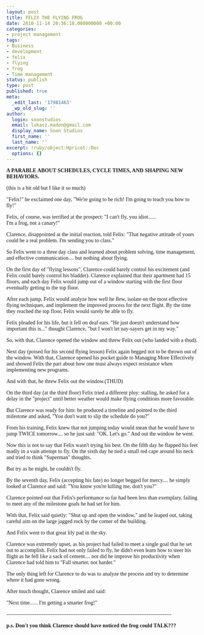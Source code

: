 ```yaml
---
layout: post
title: FELIX THE FLYING FROG
date: 2010-11-14 20:36:18.000000000 +00:00
categories:
- project management
tags:
- Business
- development
- felix
- flying
- frog
- Time management
status: publish
type: post
published: true
meta:
  _edit_last: '17981463'
  _wp_old_slug: ''
author:
  login: soonstudios
  email: lukasz.madon@gmail.com
  display_name: Soon Studios
  first_name: ''
  last_name: ''
excerpt: !ruby/object:Hpricot::Doc
  options: {}
---
```

<p><strong><span style="font-family:COMIC SANS MS;">A PARABLE ABOUT SCHEDULES, CYCLE TIMES, AND       SHAPING NEW BEHAVIORS.</span></strong></p>
<p><span style="font-family:COMIC SANS MS;">(this i</span><span style="font-family:COMIC SANS MS;">s a bit old but I like it so much)</span></p>
<p><span style="font-family:COMIC SANS MS;"> "Felix!" he exclaimed one day, "We're going to be rich!  I'm going to       teach you how to fly!"</span></p>
<p><span style="font-family:COMIC SANS MS;"> Felix, of course, was terrified at the prospect: "I can't fly, you       idiot......<br />
I'm a frog, not a canary!"</span></p>
<p><span style="font-family:COMIC SANS MS;"> Clarence, disappointed at the initial reaction, told Felix: "That       negative attitude of yours could be a real problem. I'm sending you to       class."</span></p>
<p><span style="font-family:COMIC SANS MS;"> So Felix went to a three day class and learned about problem solving,       time management, and effective communication.... but nothing about       flying.</span></p>
<p><span style="font-family:COMIC SANS MS;"> On the first day of "flying lessons", Clarence could barely control       his excitement (and Felix could barely control his bladder).  Clarence       explained that their apartment had 15 floors, and each day Felix would       jump out of a window starting with the first floor eventually getting       to the top floor.</span></p>
<p><span style="font-family:COMIC SANS MS;"> After each jump, Felix would analyze how well he flew, isolate on the       most effective flying techniques, and implement the improved process       for the next flight.  By the time they reached the top floor, Felix       would surely be able to fly.</span></p>
<p><span style="font-family:COMIC SANS MS;"> Felix pleaded for his life, but it fell on deaf ears.  "He just       doesn't understand how important this is..." thought Clarence, "but I       won't let nay-sayers get in my way."</span></p>
<p><span style="font-family:COMIC SANS MS;"> So, with that, Clarence opened the window and threw Felix out (who       landed with a thud).</span></p>
<p><span style="font-family:COMIC SANS MS;"> Next day (poised for his second flying lesson) Felix again begged not       to be thrown out of the window.  With that, Clarence opened his pocket       guide to Managing More Effectively and showed Felix the part about how       one must always expect resistance when implementing new programs.</span></p>
<p><span style="font-family:COMIC SANS MS;"> And with that, he threw Felix out the window.(THUD)</span></p>
<p><span style="font-family:COMIC SANS MS;"> On the third day (at the third floor) Felix tried a different ploy:       stalling, he asked for a delay in the "project" until better weather       would make flying conditions more favorable.</span></p>
<p><span style="font-family:COMIC SANS MS;"> But Clarence was ready for him:  he produced a timeline and pointed to       the third milestone and asked, "You don't want to slip the schedule do       you?"</span></p>
<p><span style="font-family:COMIC SANS MS;"> From his training, Felix knew that not jumping today would mean that       he would have to jump TWICE tomorrow.... so he just said: "OK.  Let's       go."  And out the window he went.</span></p>
<p><span style="font-family:COMIC SANS MS;"> Now this is not to say that Felix wasn't trying his best.  On the       fifth day he flapped his feet madly in a vain attempt to fly.  On the       sixth      day he tied a small red cape around his neck and tried to think       "Superman" thoughts.</span></p>
<p><span style="font-family:COMIC SANS MS;"> But try as he might, he couldn't fly.</span></p>
<p><span style="font-family:COMIC SANS MS;"> By the seventh day, Felix (accepting his fate) no longer begged for       mercy.... he simply looked at Clarence and said: "You know you're       killing me, don't you?"</span></p>
<p><span style="font-family:COMIC SANS MS;"> Clarence pointed out that Felix's performance so far had been less       than exemplary, failing to meet any of the milestone goals he had set       for him.</span></p>
<p><span style="font-family:COMIC SANS MS;"> With that, Felix said quietly:  "Shut up and open the window," and he       leaped out, taking careful aim on the large jagged rock by the corner       of the building.</span></p>
<p><span style="font-family:COMIC SANS MS;"> And Felix went to that great lily pad in the sky.</span></p>
<p><span style="font-family:COMIC SANS MS;"> Clarence was extremely upset, as his project had failed to meet a       single goal that he set out to accomplish.  Felix had not only failed       to fly, he didn't even learn how to steer his flight as he fell like a       sack of cement.... nor did he improve his productivity when Clarence       had told him to "Fall smarter, not harder."</span></p>
<p><span style="font-family:COMIC SANS MS;"> The only thing left for Clarence to do was to analyze the process and       try to determine where it had gone wrong.</span></p>
<p><span style="font-family:COMIC SANS MS;"> After much thought, Clarence smiled and said:</span></p>
<p><span style="font-family:COMIC SANS MS;"> "Next time...... I'm getting a smarter frog!"</span></p>
<p><span style="font-family:COMIC SANS MS;"> ---------------------------------------------------------------------------------------------</span></p>
<p><span style="font-family:COMIC SANS MS;"> </span></p>
<p><strong><span style="font-family:COMIC SANS MS;"> p.s.  Don't you think Clarence should have noticed the frog could       TALK???</span></strong></p>
